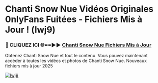 # Chanti Snow Nue Vidéos Originales 0nlyFans Fuitées - Fichiers Mis à Jour ! (lwj9)

<h3>🔴 CLIQUEZ ICI 🌐==►► <a href="https://tinyurl.com/2pmr4ezf" rel="nofollow">Chanti Snow Nue Fichiers Mis à Jour</a></h3>

Obtenez Chanti Snow Nue et tout le contenu. Vous pouvez maintenant accéder à toutes les vidéos et photos de Chanti Snow Nue. Nouveaux fichiers mis à jour 2025

[![lwj9](https://i.imgur.com/6SNvagu.gif)](https://tinyurl.com/2pmr4ezf)
